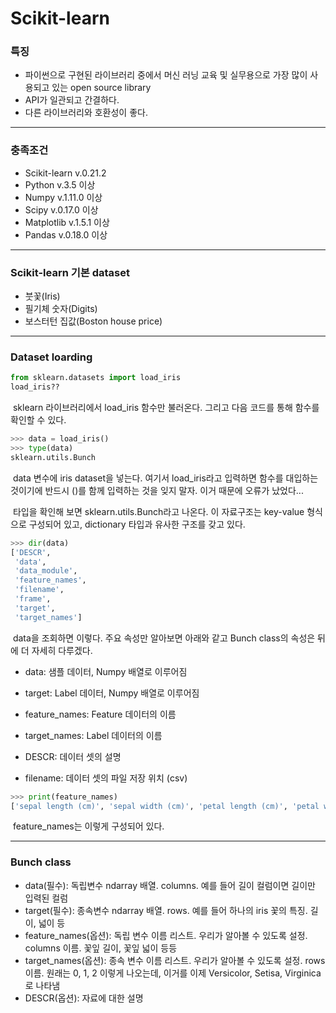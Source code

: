 # Scikit-learn



### 특징

- 파이썬으로 구현된 라이브러리 중에서 머신 러닝 교육 및 실무용으로 가장 많이 사용되고 있는 open source library
- API가 일관되고 간결하다.
- 다른 라이브러리와 호환성이 좋다.



---



### 충족조건

- Scikit-learn v.0.21.2
- Python v.3.5 이상
- Numpy v.1.11.0 이상
- Scipy v.0.17.0 이상
- Matplotlib v.1.5.1 이상
- Pandas v.0.18.0 이상



---



### Scikit-learn 기본 dataset

- 붓꽃(Iris)
- 필기체 숫자(Digits)
- 보스터턴 집값(Boston house price)



---



### Dataset loarding

```python
from sklearn.datasets import load_iris
load_iris??
```

​	sklearn 라이브러리에서 load_iris 함수만 불러온다. 그리고 다음 코드를 통해 함수를 확인할 수 있다.



```python
>>> data = load_iris()
>>> type(data)
sklearn.utils.Bunch
```

​	data 변수에 iris dataset을 넣는다. 여기서 load_iris라고 입력하면 함수를 대입하는 것이기에 반드시 ()를 함께 입력하는 것을 잊지 말자. 이거 때문에 오류가 났었다...

​	타입을 확인해 보면 sklearn.utils.Bunch라고 나온다. 이 자료구조는 key-value 형식으로 구성되어 있고, dictionary 타입과 유사한 구조를 갖고 있다.



```python
>>> dir(data)
['DESCR',
 'data',
 'data_module',
 'feature_names',
 'filename',
 'frame',
 'target',
 'target_names']
```

​	data을 조회하면 이렇다. 주요 속성만 알아보면 아래와 같고 Bunch class의 속성은 뒤에 더 자세히 다루겠다.

- data: 샘플 데이터, Numpy 배열로 이루어짐

- target: Label 데이터, Numpy 배열로 이루어짐

- feature_names: Feature 데이터의 이름

- target_names: Label 데이터의 이름

- DESCR: 데이터 셋의 설명

- filename: 데이터 셋의 파일 저장 위치 (csv)



```python
>>> print(feature_names)
['sepal length (cm)', 'sepal width (cm)', 'petal length (cm)', 'petal width (cm)']
```

​	feature_names는 이렇게 구성되어 있다.



---



### Bunch class

- data(필수): 독립변수 ndarray 배열. columns. 예를 들어 길이 컬럼이면 길이만 입력된 컬럼
- target(필수): 종속변수 ndarray 배열. rows. 예를 들어 하나의 iris 꽃의 특징. 길이, 넓이 등
- feature_names(옵션): 독립 변수 이름 리스트. 우리가 알아볼 수 있도록 설정. columns 이름. 꽃잎 길이, 꽃잎 넓이 등등
- target_names(옵션): 종속 변수 이름 리스트. 우리가 알아볼 수 있도록 설정. rows 이름. 원래는 0, 1, 2 이렇게 나오는데, 이거를 이제 Versicolor, Setisa, Virginica로 나타냄
- DESCR(옵션): 자료에 대한 설명